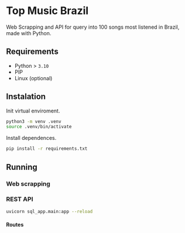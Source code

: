 # Top Music Brazil

Web Scrapping and API for query into 100 songs most listened in Brazil, made with Python.

## Requirements

* Python > `3.10`
* PIP
* Linux (optional)

## Instalation

Init virtual enviroment.

```bash
python3 -m venv .venv
source .venv/bin/activate
```

Install dependences.

```bash
pip install -r requirements.txt
```

## Running

### Web scrapping

### REST API

```bash
uvicorn sql_app.main:app --reload
```

#### Routes
